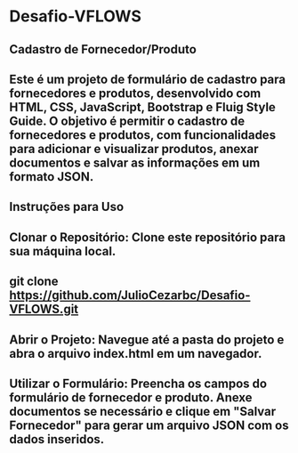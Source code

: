 # Desafio-VFLOWS


## Cadastro de Fornecedor/Produto

## Este é um projeto de formulário de cadastro para fornecedores e produtos, desenvolvido com HTML, CSS, JavaScript, Bootstrap e Fluig Style Guide. O objetivo é permitir o cadastro de fornecedores e produtos, com funcionalidades para adicionar e visualizar produtos, anexar documentos e salvar as informações em um formato JSON.

## Instruções para Uso
## Clonar o Repositório: Clone este repositório para sua máquina local.

## git clone https://github.com/JulioCezarbc/Desafio-VFLOWS.git

## Abrir o Projeto: Navegue até a pasta do projeto e abra o arquivo index.html em um navegador.
## Utilizar o Formulário: Preencha os campos do formulário de fornecedor e produto. Anexe documentos se necessário e clique em "Salvar Fornecedor" para gerar um arquivo JSON com os dados inseridos.
